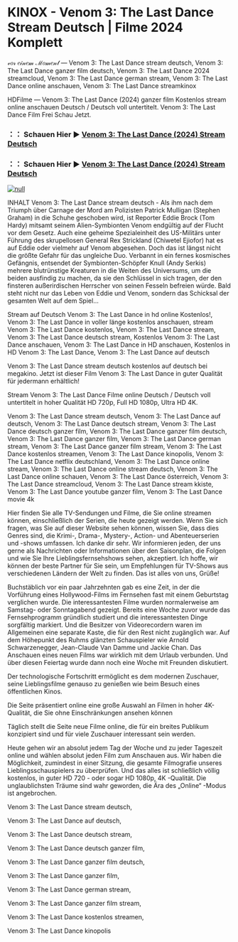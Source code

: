 # KINOX - Venom 3: The Last Dance Stream Deutsch | Filme 2024 Komplett
𝓋𝑜𝓇 𝑒𝒾𝓃𝑒𝓂 ℳ𝑜𝓂𝑒𝓃𝓉 — Venom 3: The Last Dance stream deutsch, Venom 3: The Last Dance ganzer film deutsch, Venom 3: The Last Dance 2024 streamcloud, Venom 3: The Last Dance german stream, Venom 3: The Last Dance online anschauen, Venom 3: The Last Dance streamkinox

HDFilme — Venom 3: The Last Dance (2024) ganzer film Kostenlos stream online anschauen Deutsch / Deutsch voll untertitelt. Venom 3: The Last Dance Film Frei Schau Jetzt.

### ：： Schauen Hier ▶ [Venom 3: The Last Dance (2024) Stream Deutsch](https://t.co/rZZeDSZomn)

### ：： Schauen Hier ▶ [Venom 3: The Last Dance (2024) Stream Deutsch](https://t.co/rZZeDSZomn)

[![null](https://static.wixstatic.com/media/855a25_043b5abeb4ae4d35ac003198e7fe56ed~mv2.gif)](https://t.co/rZZeDSZomn)

INHALT Venom 3: The Last Dance stream deutsch - Als ihm nach dem Triumph über Carnage der Mord am Polizisten Patrick Mulligan (Stephen Graham) in die Schuhe geschoben wird, ist Reporter Eddie Brock (Tom Hardy) mitsamt seinem Alien-Symbionten Venom endgültig auf der Flucht vor dem Gesetz. Auch eine geheime Spezialeinheit des US-Militärs unter Führung des skrupellosen General Rex Strickland (Chiwetel Ejiofor) hat es auf Eddie oder vielmehr auf Venom abgesehen. Doch das ist längst nicht die größte Gefahr für das ungleiche Duo. Verbannt in ein fernes kosmisches Gefängnis, entsendet der Symbionten-Schöpfer Knull (Andy Serkis) mehrere blutrünstige Kreaturen in die Weiten des Universums, um die beiden ausfindig zu machen, da sie den Schlüssel in sich tragen, der den finsteren außerirdischen Herrscher von seinen Fesseln befreien würde. Bald steht nicht nur das Leben von Eddie und Venom, sondern das Schicksal der gesamten Welt auf dem Spiel...

Stream auf Deutsch Venom 3: The Last Dance in hd online Kostenlos!, Venom 3: The Last Dance in voller länge kostenlos anschauen, stream Venom 3: The Last Dance kostenlos, Venom 3: The Last Dance stream, Venom 3: The Last Dance deutsch stream, Kostenlos Venom 3: The Last Dance anschauen, Venom 3: The Last Dance in HD anschauen, Kostenlos in HD Venom 3: The Last Dance, Venom 3: The Last Dance auf deutsch

Venom 3: The Last Dance stream deutsch kostenlos auf deutsch bei megakino. Jetzt ist dieser Film Venom 3: The Last Dance in guter Qualität für jedermann erhältlich!

Stream Venom 3: The Last Dance Filme online Deutsch / Deutsch voll untertitelt in hoher Qualität HD 720p, Full HD 1080p, Ultra HD 4K.

Venom 3: The Last Dance stream deutsch, Venom 3: The Last Dance auf deutsch, Venom 3: The Last Dance deutsch stream, Venom 3: The Last Dance deutsch ganzer film, Venom 3: The Last Dance ganzer film deutsch, Venom 3: The Last Dance ganzer film, Venom 3: The Last Dance german stream, Venom 3: The Last Dance ganzer film stream, Venom 3: The Last Dance kostenlos streamen, Venom 3: The Last Dance kinopolis, Venom 3: The Last Dance netflix deutschland, Venom 3: The Last Dance online stream, Venom 3: The Last Dance online stream deutsch, Venom 3: The Last Dance online schauen, Venom 3: The Last Dance österreich, Venom 3: The Last Dance streamcloud, Venom 3: The Last Dance stream kkiste, Venom 3: The Last Dance youtube ganzer film, Venom 3: The Last Dance movie 4k

Hier finden Sie alle TV-Sendungen und Filme, die Sie online streamen können, einschließlich der Serien, die heute gezeigt werden. Wenn Sie sich fragen, was Sie auf dieser Website sehen können, wissen Sie, dass dies Genres sind, die Krimi-, Drama-, Mystery-, Action- und Abenteuerserien und -shows umfassen. Ich danke dir sehr. Wir informieren jeden, der uns gerne als Nachrichten oder Informationen über den Saisonplan, die Folgen und wie Sie Ihre Lieblingsfernsehshows sehen, akzeptiert. Ich hoffe, wir können der beste Partner für Sie sein, um Empfehlungen für TV-Shows aus verschiedenen Ländern der Welt zu finden. Das ist alles von uns, Grüße!

Buchstäblich vor ein paar Jahrzehnten gab es eine Zeit, in der die Vorführung eines Hollywood-Films im Fernsehen fast mit einem Geburtstag verglichen wurde. Die interessantesten Filme wurden normalerweise am Samstag- oder Sonntagabend gezeigt. Bereits eine Woche zuvor wurde das Fernsehprogramm gründlich studiert und die interessantesten Dinge sorgfältig markiert. Und die Besitzer von Videorecordern waren im Allgemeinen eine separate Kaste, die für den Rest nicht zugänglich war. Auf dem Höhepunkt des Ruhms glänzten Schauspieler wie Arnold Schwarzenegger, Jean-Claude Van Damme und Jackie Chan. Das Anschauen eines neuen Films war wirklich mit dem Urlaub verbunden. Und über diesen Feiertag wurde dann noch eine Woche mit Freunden diskutiert.

Der technologische Fortschritt ermöglicht es dem modernen Zuschauer, seine Lieblingsfilme genauso zu genießen wie beim Besuch eines öffentlichen Kinos.

Die Seite präsentiert online eine große Auswahl an Filmen in hoher 4K-Qualität, die Sie ohne Einschränkungen ansehen können

Täglich stellt die Seite neue Filme online, die für ein breites Publikum konzipiert sind und für viele Zuschauer interessant sein werden.

Heute gehen wir an absolut jedem Tag der Woche und zu jeder Tageszeit online und wählen absolut jeden Film zum Anschauen aus. Wir haben die Möglichkeit, zumindest in einer Sitzung, die gesamte Filmografie unseres Lieblingsschauspielers zu überprüfen. Und das alles ist schließlich völlig kostenlos, in guter HD 720 - oder sogar HD 1080p, 4K -Qualität. Die unglaublichsten Träume sind wahr geworden, die Ära des „Online“ -Modus ist angebrochen.

Venom 3: The Last Dance stream deutsch,

Venom 3: The Last Dance auf deutsch,

Venom 3: The Last Dance deutsch stream,

Venom 3: The Last Dance deutsch ganzer film,

Venom 3: The Last Dance ganzer film deutsch,

Venom 3: The Last Dance ganzer film,

Venom 3: The Last Dance german stream,

Venom 3: The Last Dance ganzer film stream,

Venom 3: The Last Dance kostenlos streamen,

Venom 3: The Last Dance kinopolis
